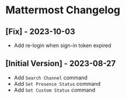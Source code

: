 # Mattermost Changelog

## [Fix] - 2023-10-03

- Add re-login when sign-in token expired

## [Initial Version] - 2023-08-27

- Add `Search Channel` command
- Add `Set Presence Status` command
- Add `Set Custom Status` command

